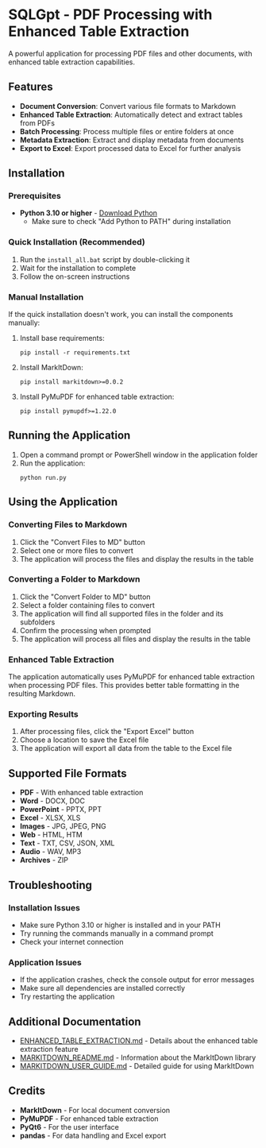 # SQLGpt - PDF Processing with Enhanced Table Extraction

A powerful application for processing PDF files and other documents, with enhanced table extraction capabilities.

## Features

- **Document Conversion**: Convert various file formats to Markdown
- **Enhanced Table Extraction**: Automatically detect and extract tables from PDFs
- **Batch Processing**: Process multiple files or entire folders at once
- **Metadata Extraction**: Extract and display metadata from documents
- **Export to Excel**: Export processed data to Excel for further analysis

## Installation

### Prerequisites

- **Python 3.10 or higher** - [Download Python](https://www.python.org/downloads/)
  - Make sure to check "Add Python to PATH" during installation

### Quick Installation (Recommended)

1. Run the `install_all.bat` script by double-clicking it
2. Wait for the installation to complete
3. Follow the on-screen instructions

### Manual Installation

If the quick installation doesn't work, you can install the components manually:

1. Install base requirements:
   ```
   pip install -r requirements.txt
   ```

2. Install MarkItDown:
   ```
   pip install markitdown>=0.0.2
   ```

3. Install PyMuPDF for enhanced table extraction:
   ```
   pip install pymupdf>=1.22.0
   ```

## Running the Application

1. Open a command prompt or PowerShell window in the application folder
2. Run the application:
   ```
   python run.py
   ```

## Using the Application

### Converting Files to Markdown

1. Click the "Convert Files to MD" button
2. Select one or more files to convert
3. The application will process the files and display the results in the table

### Converting a Folder to Markdown

1. Click the "Convert Folder to MD" button
2. Select a folder containing files to convert
3. The application will find all supported files in the folder and its subfolders
4. Confirm the processing when prompted
5. The application will process all files and display the results in the table

### Enhanced Table Extraction

The application automatically uses PyMuPDF for enhanced table extraction when processing PDF files. This provides better table formatting in the resulting Markdown.

### Exporting Results

1. After processing files, click the "Export Excel" button
2. Choose a location to save the Excel file
3. The application will export all data from the table to the Excel file

## Supported File Formats

- **PDF** - With enhanced table extraction
- **Word** - DOCX, DOC
- **PowerPoint** - PPTX, PPT
- **Excel** - XLSX, XLS
- **Images** - JPG, JPEG, PNG
- **Web** - HTML, HTM
- **Text** - TXT, CSV, JSON, XML
- **Audio** - WAV, MP3
- **Archives** - ZIP

## Troubleshooting

### Installation Issues

- Make sure Python 3.10 or higher is installed and in your PATH
- Try running the commands manually in a command prompt
- Check your internet connection

### Application Issues

- If the application crashes, check the console output for error messages
- Make sure all dependencies are installed correctly
- Try restarting the application

## Additional Documentation

- [ENHANCED_TABLE_EXTRACTION.md](ENHANCED_TABLE_EXTRACTION.md) - Details about the enhanced table extraction feature
- [MARKITDOWN_README.md](MARKITDOWN_README.md) - Information about the MarkItDown library
- [MARKITDOWN_USER_GUIDE.md](MARKITDOWN_USER_GUIDE.md) - Detailed guide for using MarkItDown

## Credits

- **MarkItDown** - For local document conversion
- **PyMuPDF** - For enhanced table extraction
- **PyQt6** - For the user interface
- **pandas** - For data handling and Excel export 